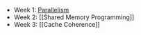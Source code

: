 - Week 1: [Parallelism](Parallelism.md)
- Week 2: [[Shared Memory Programming]]
- Week 3: [[Cache Coherence]]